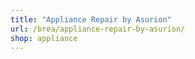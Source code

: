 ```yaml
---
title: "Appliance Repair by Asurion"
url: /brea/appliance-repair-by-asurion/
shop: appliance
---
```

